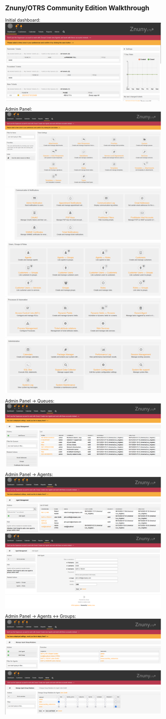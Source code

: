 ## Znuny/OTRS Community Edition Walkthrough

Initial dashboard:
![welcome dashboard](https://github.com/nickbruggen90/LabsVol8021Q/blob/main/Project%203%3A%20Znuny%20(OTRS)%20Ticketing%20System%20Lab%20simulation/Images/Screenshot%202025-06-15%20063532.png)

Admin Panel:
![admin panel 1](https://github.com/nickbruggen90/LabsVol8021Q/blob/main/Project%203%3A%20Znuny%20(OTRS)%20Ticketing%20System%20Lab%20simulation/Images/Screenshot%202025-06-15%20063615.png)
![admin panel 2](https://github.com/nickbruggen90/LabsVol8021Q/blob/main/Project%203%3A%20Znuny%20(OTRS)%20Ticketing%20System%20Lab%20simulation/Images/Screenshot%202025-06-15%20063631.png)
![admin panel 3](https://github.com/nickbruggen90/LabsVol8021Q/blob/main/Project%203%3A%20Znuny%20(OTRS)%20Ticketing%20System%20Lab%20simulation/Images/Screenshot%202025-06-15%20063640.png)
![admin panel 4](https://github.com/nickbruggen90/LabsVol8021Q/blob/main/Project%203%3A%20Znuny%20(OTRS)%20Ticketing%20System%20Lab%20simulation/Images/Screenshot%202025-06-15%20063650.png)
![admin panel 5](https://github.com/nickbruggen90/LabsVol8021Q/blob/main/Project%203%3A%20Znuny%20(OTRS)%20Ticketing%20System%20Lab%20simulation/Images/Screenshot%202025-06-15%20063656.png)

Admin Panel → Queues:
![admin panel queues](https://github.com/nickbruggen90/LabsVol8021Q/blob/main/Project%203%3A%20Znuny%20(OTRS)%20Ticketing%20System%20Lab%20simulation/Images/Screenshot%202025-06-19%20023546.png)

Admin Panel → Agents:
![admin panel agents](https://github.com/nickbruggen90/LabsVol8021Q/blob/main/Project%203%3A%20Znuny%20(OTRS)%20Ticketing%20System%20Lab%20simulation/Images/Screenshot%202025-06-19%20023947.png)
![admin panel agents create](https://github.com/nickbruggen90/LabsVol8021Q/blob/main/Project%203%3A%20Znuny%20(OTRS)%20Ticketing%20System%20Lab%20simulation/Images/Screenshot%202025-06-15%20072538.png)

Admin Panel → Agents ↔ Groups:
![permissions 1](https://github.com/nickbruggen90/LabsVol8021Q/blob/main/Project%203%3A%20Znuny%20(OTRS)%20Ticketing%20System%20Lab%20simulation/Images/Screenshot%202025-06-19%20024128.png)
![permissions 2](https://github.com/nickbruggen90/LabsVol8021Q/blob/main/Project%203%3A%20Znuny%20(OTRS)%20Ticketing%20System%20Lab%20simulation/Images/Screenshot%202025-06-15%20072829.png)

